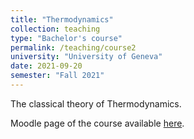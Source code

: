 ```yaml
---
title: "Thermodynamics"
collection: teaching
type: "Bachelor's course"
permalink: /teaching/course2
university: "University of Geneva"
date: 2021-09-20
semester: "Fall 2021"
---
```


The classical theory of Thermodynamics.

<i class="ai ai-moodle ai-fw"></i> Moodle page of the course available <a href="https://moodle.unige.ch/enrol/index.php?id=4968" target="_blank" rel="noopener"> here</a>.